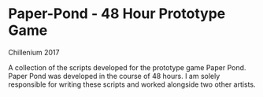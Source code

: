 # Paper-Pond - 48 Hour Prototype Game
Chillenium 2017

A collection of the scripts developed for the prototype game Paper Pond.
Paper Pond was developed in the course of 48 hours. I am solely responsible for writing these scripts and worked alongside two other artists.
